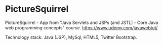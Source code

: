 PictureSquirrel
===============

PictureSquirrel - App from "Java Servlets and JSPs (and JSTL) - Core Java web programming concepts" course. https://www.udemy.com/javawebtut/

Technology stack: Java (JSP), MySql, HTML5, Twitter Bootstrap.
